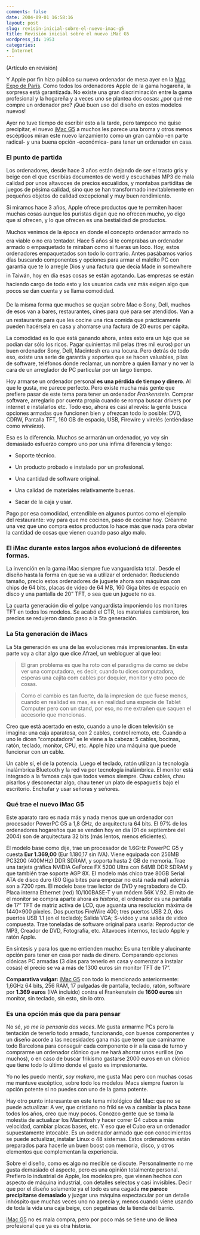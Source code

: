 ```yaml
---
comments: false
date: 2004-09-01 16:58:16
layout: post
slug: revisin-inicial-sobre-el-nuevo-imac-g5
title: Revisión inicial sobre el nuevo iMac G5
wordpress_id: 1953
categories:
- Internet
---
```


(Artículo en revisión)





Y Apple por fin hizo público su nuevo ordenador de mesa ayer en la [Mac Expo de París](http://www.apple-expo.com/). Como todos los ordenadores Apple de la gama hogareña, la sorpresa está garantizada. No existe una gran discriminación entre la gama profesional y la hogareña y a veces uno se plantea dos cosas: ¿por qué me compre un ordenador pro? ¡Qué buen uso del diseño en estos modelos nuevos!





Ayer no tuve tiempo de escribir esto a la tarde, pero tampoco me quise precipitar, el nuevo [iMac G5](http://www.apple.com/es/imac/) a muchos les parece una broma y otros menos escépticos miran este nuevo lanzamiento como un gran cambio -en parte radical- y una buena opción -económica- para tener un ordenador en casa.





### El punto de partida





Los ordenadores, desde hace 3 años están dejando de ser el trasto gris y beige con el que escribías documentos de word y escuchabas MP3 de mala calidad por unos altavoces de precios escuálidos, y montabas partiditas de juegos de pésima calidad, sino que se han transformado inevitablemente en pequeños objetos de calidad excepcional y muy buen rendimiento.





Si miramos hace 3 años, Apple ofrece productos que te permiten hacer muchas cosas aunque los puristas digan que no ofrecen mucho, yo digo que sí ofrecen, y lo que ofrecen es una bestialidad de productos.





Muchos venimos de la época en donde el concepto ordenador armado no era viable o no era tentador. Hace 5 años si te comprabas un ordenador armado o empaquetado te miraban como si fueras un loco. Hoy, estos ordenadores empaquetados son todo lo contrario. Antes pasábamos varios días buscando componentes y opciones para armar el maldito PC con garantía que te lo arregle Dios y una factura que decía Made in somewhere in Taiwán, hoy en día esas cosas se están agotando. Las empresas se están haciendo cargo de todo esto y los usuarios cada vez más exigen algo que pocos se dan cuenta y se llama comodidad.





De la misma forma que muchos se quejan sobre Mac o Sony, Dell, muchos de esos van a bares, restaurantes, cines para qué para ser atendidos. Van a un restaurante para que les cocine una rica comida que prácticamente pueden hacérsela en casa y ahorrarse una factura de 20 euros per cápita.





La comodidad es lo que está ganando ahora, antes esto era un lujo que se podían dar sólo los ricos. Pagar quinientas mil pelas (tres mil euros) por un buen ordenador Sony, Dell, Macintosh era una locura. Pero detrás de todo eso, existe una serie de garantía y soportes que se hacen valuables, pilas de software, teléfonos donde reclamar, un nombre a quien llamar y no ver la cara de un arreglador de PC particular por un largo tiempo.





Hoy armarse un ordenador personal **es una pérdida de tiempo y dinero**. Al que le gusta, me parece perfecto. Pero existe mucha más gente que prefiere pasar de este tema para tener un ordenador _Frankenstein_. Comprar software, arreglarlo por cuenta propia cuando se rompa buscar drivers por internet e instalarlos etc. Todo eso, ahora es casi al revés: la gente busca opciones armadas que funcionen bien y ofrezcan todo lo posible: DVD, CDRW, Pantalla TFT, 160 GB de espacio, USB, Firewire y virelés (entiéndase como _wireless_).





Esa es la diferencia. Muchos se armarán un ordenador, yo voy sin demasiado esfuerzo compro uno por una ínfima diferencia y tengo:





  


  * Soporte técnico.


  * Un producto probado e instalado por un profesional.


  * Una cantidad de software original.


  * Una calidad de materiales relativamente buenas.


  * Sacar de la caja y usar.





Pago por esa comodidad, entendible en algunos puntos como el ejemplo del restaurante: voy para que me cocinen, paso de cocinar hoy. Créanme una vez que uno compra estos productos lo hace más que nada para obviar la cantidad de cosas que vienen cuando paso algo malo.





### El iMac durante estos largos años evolucionó de diferentes formas.





La invención en la gama iMac siempre fue vanguardista total. Desde el diseño hasta la forma en que se va a utilizar el ordenador. Reduciendo tamaño, precio estos ordenadores de juguete ahora son máquinas con chips de 64 bits, placas de vídeo de 64 MB, 160 Giga bites  de espacio en disco y una pantalla de 20” TFT,  o sea que un juguete no es.





La cuarta generación dio el golpe vanguardista imponiendo los monitores TFT en todos los modelos. Se acabó el CTR, los materiales cambiaron, los precios se redujeron dando paso a la 5ta generación.





### La 5ta generación de iMacs





La 5ta generación es una de las evoluciones más impresionantes. En esta parte voy a citar algo que dice Afrael, un webloguer al que leo:





> El gran problema es que ha roto con el paradigma de como se debe ver una computadora, es decir, cuando tu dices computadora, esperas una cajita com cables por doquier, monitor y otro poco de cosas.
> 
>   


> 
> Como el cambio es tan fuerte, da la impresion de que fuese menos, cuando en realidad es mas, es en realidad una especie de Tablet Computer pero con un stand, por eso, no me extrañen que saquen el accesorio que mencionas.





Creo que está acertado en esto, cuando a uno le dicen televisión se imagina: una caja aparatosa, con 2 cables, control remoto, etc. Cuando a uno le dicen “computadora” se le viene a la cabeza: 5 cables, bocinas, ratón, teclado, monitor, CPU, etc. Apple hizo una máquina que puede funcionar con un cable.





Un cable sí, el de la potencia. Luego el teclado, ratón utilizan la tecnología inalámbrica Bluetooth y la red va por tecnología inalámbrica. El monitor está integrado a la famosa caja que todos vemos siempre. Chau cables, chau pisarlos y desconectar algo, chau tener un plato de espaguetis bajo el escritorio. Enchufar y usar señoras y señores.





### Qué trae el nuevo iMac G5





Este aparato raro es nada más y nada menos que un ordenador con procesador PowerPC G5 a 1,8 GHz, de arquitectura 64 bits. El 97% de los ordenadores hogareños que se venden hoy en día (01 de septiembre del 2004) son de arquitectura 32 bits (más lentos, menos eficientes).





El modelo base como dije, trae un procesador de 1.6GHz PowerPC G5 y cuesta **Eur 1.369,00** (Eur 1.180,17 sin IVA). Viene equipada con 256MB PC3200 (400MHz) DDR SDRAM, y soporta hasta 2 GB de memoria. Trae una tarjeta gráfica NVIDIA GeForce FX 5200 Ultra con 64MB DDR SDRAM y que también trae soporte AGP 8X. El modelo más chico trae 80GB Serial ATA de disco duro (80 Giga bites para empezar no está nada mal) además son a 7200 rpm. El modelo base trae lector de DVD y regrabadora de CD. Placa interna Ethernet (red) 10/100BASE-T y un módem 56K V.92. El mito de el monitor se compra aparte ahora _es historia_, el ordenador es una pantalla de 17” TFT  de matriz activa de LCD, que aguanta una resolución máxima de 1440&#215;900 píxeles. Dos puertos  FireWire 400; tres puertos USB 2.0, dos puertos USB 1.1 (en el teclado); Salida VGA; S-video y una salida de video compuesta. Trae toneladas de software original para usarla: Reproductor de MP3, Creador de DVD, Fotografía, etc. Altavoces internos, teclado Apple y ratón Apple.





En síntesis y para los que no entienden mucho: Es una terrible y alucinante opción para tener en casa por nada de dinero. Comparando opciones clónicas PC armadas (3 días para tenerlo en casa y comenzar a instalar cosas) el precio se va a más de 1300 euros sin monitor TFT de 17”.





**Comparativa vulgar:** [iMac G5](http://www.apple.com/es/imac/) con todo lo mencionado anteriormente: 1,6GHz 64 bits, 256 RAM, 17 pulgadas de pantalla, teclado, ratón, software por **1.369 euros** (IVA incluído) contra el Frankenstein de **1600 euros** sin monitor, sin teclado, sin esto, sin lo otro.





### Es una opción más que da para pensar





No sé, _yo me lo pensaría dos veces_. Me gusta armarme PCs pero la tentación de tenerlo todo armado, funcionando, con buenos componentes y un diseño acorde a las necesidades gana más que tener que caminarme todo Barcelona para conseguir cada componente o ir a la casa de turno y comprarme un ordenador clónico que me hará ahorrar unos eurillos (no muchos), o en caso de buscar frikismo gastarse 2000 euros en un clónico que tiene todo lo último donde el gasto es impresionante.





Yo no les puedo mentir, _soy makero_, me gusta Mac pero con muchas cosas me mantuve escéptico, sobre todo los modelos iMacs siempre fueron la opción potente si no puedes con uno de la gama potente.





Hay otro punto interesante en este tema mitológico del Mac: que no se puede actualizar: A ver, que cristiano no friki se va a cambiar la placa base todos los años, creo que muy pocos. Conozco gente que se toma la molestia de actualizar los Macintosh y hacer correr G4 cubos a más velocidad, cambiar placas bases, etc. Y eso que el Cubo era un ordenador supuestamente intocable. Es un ordenador armado que con conocimientos se puede actualizar, instalar Linux o 48 sistemas. Estos ordenadores están preparados para hacerle un buen boost con memoria, disco, y otros elementos que complementan la experiencia.





Sobre el diseño, como es algo no medible se discute. Personalmente no me gusta demasiado el aspecto, pero es una opinión totalmente personal. Prefiero lo industrial de Apple, los modelos pro, que vienen hechos con aspecto de máquina industrial, con detalles selectos y casi invisibles. Decir que por el diseño solamente ya el todo es una cagada **me parece precipitarse demasiado** y juzgar una máquina espectacular por un detalle inhóspito que muchas veces uno no aprecia y, menos cuando viene usando de toda la vida una caja beige, con pegatinas de la tienda del barrio.





[iMac G5](http://www.apple.com/es/imac/) no es mala compra, pero por poco más se tiene uno de línea profesional que ya es otra historia.




 
